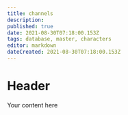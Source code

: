 ```yaml
---
title: channels
description: 
published: true
date: 2021-08-30T07:18:00.153Z
tags: database, master, characters
editor: markdown
dateCreated: 2021-08-30T07:18:00.153Z
---
```


# Header
Your content here